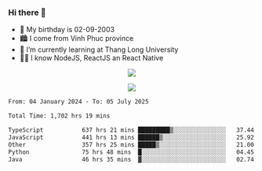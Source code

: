 ### Hi there 👋
- 🎂 My birthday is 02-09-2003
- 🏙️ I come from Vinh Phuc province
- 🌱 I’m currently learning at Thang Long University
- 🧑‍💻 I know NodeJS, ReactJS an React Native
<p align="center"><img src="https://github-readme-stats.vercel.app/api?username=tmquang0209&show_icons=true&theme=gradient"></p>
<p align="center"><img src="https://github-readme-stats.vercel.app/api/top-langs/?username=tmquang0209&hide=scss,css&langs_count=10"></p>
<!--START_SECTION:waka-->

```txt
From: 04 January 2024 - To: 05 July 2025

Total Time: 1,702 hrs 19 mins

TypeScript           637 hrs 21 mins █████████▒░░░░░░░░░░░░░░░   37.44 %
JavaScript           441 hrs 13 mins ██████▒░░░░░░░░░░░░░░░░░░   25.92 %
Other                357 hrs 25 mins █████▒░░░░░░░░░░░░░░░░░░░   21.00 %
Python               75 hrs 48 mins  █░░░░░░░░░░░░░░░░░░░░░░░░   04.45 %
Java                 46 hrs 35 mins  ▓░░░░░░░░░░░░░░░░░░░░░░░░   02.74 %
```

<!--END_SECTION:waka-->
